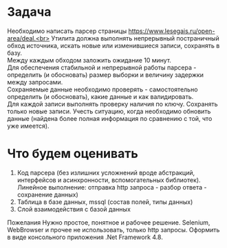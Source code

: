 # Задача
Необходимо написать парсер страницы https://www.lesegais.ru/open-area/deal.<br>
Утилита должна выполнять непрерывный постраничный обход источника, искать новые или изменившиеся записи, сохранять в базу. <br>
Между каждым обходом заложить ожидание 10 минут.<br>
Для обеспечения стабильной и непрерывной работы парсера - определить (и обосновать) размер выборки и величину задержки между запросами.<br>
Сохраняемые данные необходимо проверять - самостоятельно определить (и обосновать), какие данные и как валидировать.<br>
Для каждой записи выполнять проверку наличия по ключу. Сохранять только новые записи. Учесть ситуацию, когда необходимо обновить данные (найдена более полная информация по сравнению с той, что уже имеется).<br>

# Что будем оценивать
1. Код парсера (без излишних усложнений вроде абстракций, интерфейсов и асинхронности, вспомогательных библиотек). Линейное выполнение: отправка http запроса - разбор ответа - сохранение данных)
2. Таблица в базе данных, mssql (состав полей, типы данных)
3. Слой взаимодействия с базой данных


Пожелания
Нужно простое, понятное и рабочее решение. Selenium, WebBrowser и прочее не использовать, только http запросы.
Оформить в виде консольного приложения .Net Framework 4.8. 
